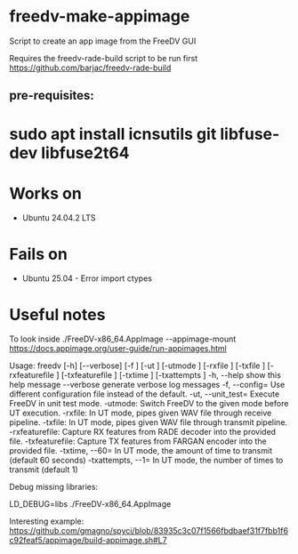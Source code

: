 # freedv-make-appimage
Script to create an app image from the FreeDV GUI

Requires the freedv-rade-build script to be run first
https://github.com/barjac/freedv-rade-build
## pre-requisites:
# sudo apt install icnsutils git libfuse-dev libfuse2t64

# Works on
* Ubuntu 24.04.2 LTS

# Fails on
* Ubuntu 25.04 - Error import ctypes


# Useful notes

To look inside ./FreeDV-x86_64.AppImage --appimage-mount 
https://docs.appimage.org/user-guide/run-appimages.html

Usage: freedv [-h] [--verbose] [-f <str>] [-ut <str>] [-utmode <str>] [-rxfile <str>] [-txfile <str>] [-rxfeaturefile <str>] [-txfeaturefile <str>] [-txtime <num>] [-txattempts <num>]
  -h, --help            	show this help message
  --verbose             	generate verbose log messages
  -f, --config=<str>    	Use different configuration file instead of the default.
  -ut, --unit_test=<str>	Execute FreeDV in unit test mode.
  -utmode:<str>         	Switch FreeDV to the given mode before UT execution.
  -rxfile:<str>         	In UT mode, pipes given WAV file through receive pipeline.
  -txfile:<str>         	In UT mode, pipes given WAV file through transmit pipeline.
  -rxfeaturefile:<str>  	Capture RX features from RADE decoder into the provided file.
  -txfeaturefile:<str>  	Capture TX features from FARGAN encoder into the provided file.
  -txtime, --60=<num>   	In UT mode, the amount of time to transmit (default 60 seconds)
  -txattempts, --1=<num>	In UT mode, the number of times to transmit (default 1)

Debug missing libraries:

LD_DEBUG=libs ./FreeDV-x86_64.AppImage


Interesting example: https://github.com/gmagno/spyci/blob/83935c3c07f1566fbdbaef31f7fbb1f6c92feaf5/appimage/build-appimage.sh#L7